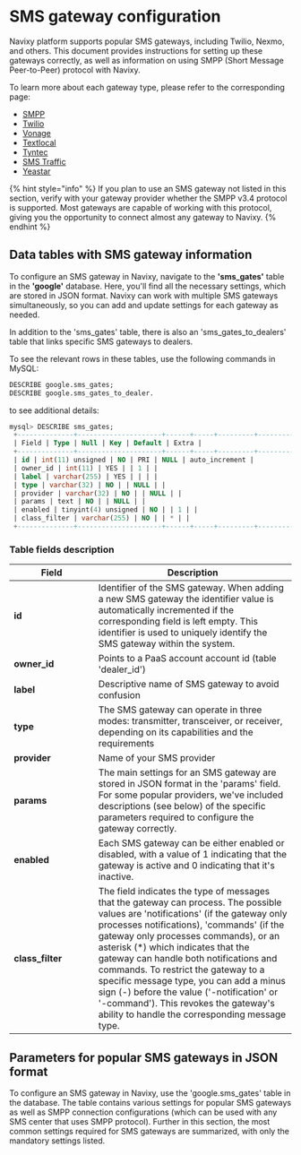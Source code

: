 # SMS gateway configuration

Navixy platform supports popular SMS gateways, including Twilio, Nexmo, and others. This document provides instructions for setting up these gateways correctly, as well as information on using SMPP (Short Message Peer-to-Peer) protocol with Navixy.

To learn more about each gateway type, please refer to the corresponding page:

* [SMPP](smpp.md)
* [Twilio](twilio.md)
* [Vonage](vonage.md)
* [Textlocal](textlocal.md)
* [Tyntec](tyntec.md)
* [SMS Traffic](sms-traffic.md)
* [Yeastar](yeastar.md)

{% hint style="info" %}
If you plan to use an SMS gateway not listed in this section, verify with your gateway provider whether the SMPP v3.4 protocol is supported. Most gateways are capable of working with this protocol, giving you the opportunity to connect almost any gateway to Navixy.
{% endhint %}

## Data tables with SMS gateway information

To configure an SMS gateway in Navixy, navigate to the **'sms\_gates'** table in the **'google'** database. Here, you'll find all the necessary settings, which are stored in JSON format. Navixy can work with multiple SMS gateways simultaneously, so you can add and update settings for each gateway as needed.

In addition to the 'sms\_gates' table, there is also an 'sms\_gates\_to\_dealers' table that links specific SMS gateways to dealers.

To see the relevant rows in these tables, use the following commands in MySQL:

```sql
DESCRIBE google.sms_gates;
DESCRIBE google.sms_gates_to_dealer.
```

to see additional details:

```sql
mysql> DESCRIBE sms_gates;
 +--------------+---------------------+------+-----+---------+----------------+
 | Field | Type | Null | Key | Default | Extra |
 +--------------+---------------------+------+-----+---------+----------------+
 | id | int(11) unsigned | NO | PRI | NULL | auto_increment |
 | owner_id | int(11) | YES | | 1 | |
 | label | varchar(255) | YES | | | |
 | type | varchar(32) | NO | | NULL | |
 | provider | varchar(32) | NO | | NULL | |
 | params | text | NO | | NULL | |
 | enabled | tinyint(4) unsigned | NO | | 1 | |
 | class_filter | varchar(255) | NO | | * | |
 +--------------+---------------------+------+-----+---------+----------------+
```

### **Table fields description**

<table><thead><tr><th width="134.9091796875">Field</th><th>Description</th></tr></thead><tbody><tr><td><strong>id</strong></td><td>Identifier of the SMS gateway. When adding a new SMS gateway the identifier value is automatically incremented if the corresponding field is left empty. This identifier is used to uniquely identify the SMS gateway within the system.</td></tr><tr><td><strong>owner_id</strong></td><td>Points to a PaaS account account id (table 'dealer_id')</td></tr><tr><td><strong>label</strong></td><td>Descriptive name of SMS gateway to avoid confusion</td></tr><tr><td><strong>type</strong></td><td>The SMS gateway can operate in three modes: transmitter, transceiver, or receiver, depending on its capabilities and the requirements</td></tr><tr><td><strong>provider</strong></td><td>Name of your SMS provider</td></tr><tr><td><strong>params</strong></td><td>The main settings for an SMS gateway are stored in JSON format in the 'params' field. For some popular providers, we've included descriptions (see below) of the specific parameters required to configure the gateway correctly.</td></tr><tr><td><strong>enabled</strong></td><td>Each SMS gateway can be either enabled or disabled, with a value of 1 indicating that the gateway is active and 0 indicating that it's inactive.</td></tr><tr><td><strong>class_filter</strong></td><td>The field indicates the type of messages that the gateway can process. The possible values are 'notifications' (if the gateway only processes notifications), 'commands' (if the gateway only processes commands), or an asterisk (*) which indicates that the gateway can handle both notifications and commands. To restrict the gateway to a specific message type, you can add a minus sign (-) before the value ('-notification' or '-command'). This revokes the gateway's ability to handle the corresponding message type.</td></tr></tbody></table>

## Parameters for popular SMS gateways in JSON format

To configure an SMS gateway in Navixy, use the 'google.sms\_gates' table in the database. The table contains various settings for popular SMS gateways as well as SMPP connection configurations (which can be used with any SMS center that uses SMPP protocol). Further in this section, the most common settings required for SMS gateways are summarized, with only the mandatory settings listed.
